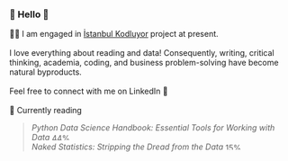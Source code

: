 <!--
**gizemoge/gizemoge** is a ✨ _special_ ✨ repository because its `README.md` (this file) appears on your GitHub profile.

Here are some ideas to get you started:

- 🔭 I’m currently working on ...
- 🌱 I’m currently learning ...
- 👯 I’m looking to collaborate on ...
- 🤔 I’m looking for help with ...
- 💬 Ask me about ...
- 📫 How to reach me: ...
- 😄 Pronouns: ...
- ⚡ Fun fact: ...
-->

### 🍂 Hello 🍂

👩‍💻 I am engaged in [İstanbul Kodluyor](https://istanbulkodluyor.com/istanbul-kodluyor) project at present. 
<br><br/>
I love everything about reading and data! Consequently, writing, critical thinking, academia, coding, and business problem-solving have become natural byproducts.
<br><br/>
Feel free to connect with me on LinkedIn 💬
<br><br/>
📖 Currently reading <br/>
 > *Python Data Science Handbook: Essential Tools for Working with Data* <img src="https://progress-bar.dev/44" alt="44%" style="width: 75px; height: 12px;">  <br/>
 *Naked Statistics: Stripping the Dread from the Data*  <img src="https://progress-bar.dev/15" alt="15%" style="width: 75px; height: 12px;">  <br/> 


